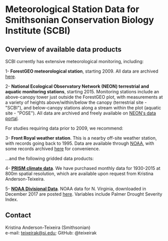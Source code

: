 # Meteorological Station Data for Smithsonian Conservation Biology Institute (SCBI)

## Overview of available data products
SCBI currently has extensive meteorological monitoring, including:

1- **ForestGEO meteorological station**, starting 2009. All data are archived [here](https://github.com/forestgeo/Climate/tree/master/Met_Station_Data/SCBI/ForestGEO_met_station-SCBI).

2- **National Ecological Observatory Network (NEON) terrestrial and aquatic monitoring stations**, starting 2015. Monitoring stations include an above-canopy tower just outside the ForestGEO plot, with measurements at a variety of heights above/within/below the canopy (terrestrial site - "SCBI"), and below-canopy stations along a stream within the plot (aquatic site - "POSE"). All data are archived and freely available on [NEON's data portal](http://data.neonscience.org/home). 

For studies requiring data prior to 2009, we recommend:

3- **Front Royal weather station**. This is a nearby off-site weather station, with records going back to 1995. Data are available through [NOAA](http://www.ncdc.noaa.gov/cdo-web/datatools/findstation), with some records archived [here](https://github.com/forestgeo/Climate/tree/master/Met_Station_Data/SCBI/Front%20Royal%20weather%20station) for convenience.

...and the following gridded data products:

4- [**PRISM climate data**](http://prism.oregonstate.edu/). We have purchased monthly data for 1930-2015 at 800m spatial resolution, which are available upon request from Kristina Anderson-Teixeira. 

5- [**NOAA Divisional Data**](https://www7.ncdc.noaa.gov/CDO/CDODivisionalSelect.jsp#). NOAA data for N. Virginia, downloaded in December 2017 are posted [here](https://github.com/forestgeo/Climate/tree/master/Gridded_Data_Products/NOAA%20Divisional%20Data%20(USA)/Virginia_04_Northern_Virginia). Variables include Palmer Drought Severity Index.

## Contact
Kristina Anderson-Teixeira (Smithsonian)  
e-mail: teixeirak@si.edu; GitHub: @teixeirak
